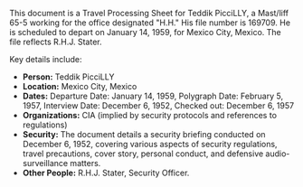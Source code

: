 This document is a Travel Processing Sheet for Teddik PicciLLY, a Mast/liff 65-5 working for the office designated "H.H." His file number is 169709. He is scheduled to depart on January 14, 1959, for Mexico City, Mexico. The file reflects R.H.J. Stater.

Key details include:

*   **Person:** Teddik PicciLLY
*   **Location:** Mexico City, Mexico
*   **Dates:** Departure Date: January 14, 1959, Polygraph Date: February 5, 1957, Interview Date: December 6, 1952, Checked out: December 6, 1957
*   **Organizations:** CIA (implied by security protocols and references to regulations)
*   **Security:** The document details a security briefing conducted on December 6, 1952, covering various aspects of security regulations, travel precautions, cover story, personal conduct, and defensive audio-surveillance matters.
*   **Other People:** R.H.J. Stater, Security Officer.